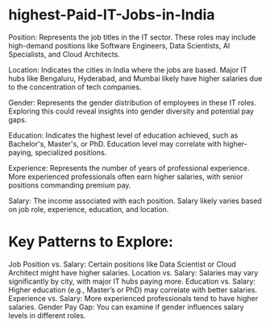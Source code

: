 # highest-Paid-IT-Jobs-in-India
Position: Represents the job titles in the IT sector. These roles may include high-demand positions like Software Engineers, Data Scientists, AI Specialists, and Cloud Architects.

Location: Indicates the cities in India where the jobs are based. Major IT hubs like Bengaluru, Hyderabad, and Mumbai likely have higher salaries due to the concentration of tech companies.

Gender: Represents the gender distribution of employees in these IT roles. Exploring this could reveal insights into gender diversity and potential pay gaps.

Education: Indicates the highest level of education achieved, such as Bachelor's, Master's, or PhD. Education level may correlate with higher-paying, specialized positions.

Experience: Represents the number of years of professional experience. More experienced professionals often earn higher salaries, with senior positions commanding premium pay.

Salary: The income associated with each position. Salary likely varies based on job role, experience, education, and location.

# Key Patterns to Explore:
Job Position vs. Salary: Certain positions like Data Scientist or Cloud Architect might have higher salaries.
Location vs. Salary: Salaries may vary significantly by city, with major IT hubs paying more.
Education vs. Salary: Higher education (e.g., Master’s or PhD) may correlate with better salaries.
Experience vs. Salary: More experienced professionals tend to have higher salaries.
Gender Pay Gap: You can examine if gender influences salary levels in different roles.
